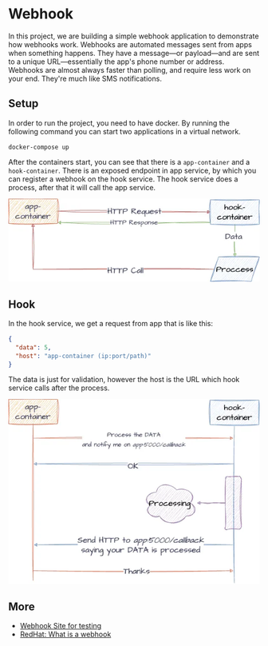 # Webhook

In this project, we are building a simple webhook application to demonstrate how
webhooks work. Webhooks are automated messages sent from apps when something happens.
They have a message—or payload—and are sent to a unique URL—essentially the app's phone number
or address. Webhooks are almost always faster than polling, and require less work on your end.
They're much like SMS notifications.

## Setup

In order to run the project, you need to have docker. By running the following command
you can start two applications in a virtual network.

```shell
docker-compose up
```

After the containers start, you can see that there is a ```app-container``` and a ```hook-container```.
There is an exposed endpoint in app service, by which you can register a webhook on the hook service.
The hook service does a process, after that it will call the app service.

![](.github/assets/containers.webp)

## Hook

In the hook service, we get a request from app that is like this:

```json
{
  "data": 5,
  "host": "app-container (ip:port/path)"
}
```

The data is just for validation, however the host is the URL which hook service calls after the process.

![](.github/assets/webhook.webp)

## More

- [Webhook Site for testing](https://webhook.site/)
- [RedHat: What is a webhook](https://www.redhat.com/en/topics/automation/what-is-a-webhook)
